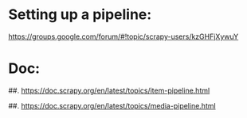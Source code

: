 # Setting up a pipeline:
https://groups.google.com/forum/#!topic/scrapy-users/kzGHFjXywuY

# Doc:
##. https://doc.scrapy.org/en/latest/topics/item-pipeline.html

##. https://doc.scrapy.org/en/latest/topics/media-pipeline.html
